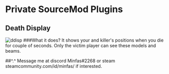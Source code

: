 # Private SourceMod Plugins
## Death Display
![ddisp](https://i.imgur.com/4fQ3WKT.png)
###What it does?
It shows your and killer's positions when you die for couple of seconds. Only the victim player can see these models and beams. 

##^.^
Message me at discord Minfas#2268 or steam steamcommunity.com/id/minfas/ if interested.
